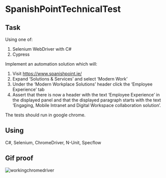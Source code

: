 # SpanishPointTechnicalTest

## Task
Using one of:

1. Selenium WebDriver with C#
2. Cypress

Implement an automation solution which will:
1. Visit https://www.spanishpoint.ie/
2. Expand ‘Solutions &amp; Services’ and select ‘Modern Work’
3. Under the ‘Modern Workplace Solutions’ header click the ‘Employee Experience’ tab
4. Assert that there is now a header with the text ‘Employee Experience’ in the displayed panel and that the displayed paragraph starts with the text ‘Engaging, Mobile Intranet and Digital Workspace collaboration solution’.

The tests should run in google chrome.

## Using
C#, Selenium, ChromeDriver, N-Unit, Specflow

## Gif proof
![workingchromedriver](https://user-images.githubusercontent.com/79482033/204165334-052c3699-6b83-4dff-87f6-e8d6a1eeec8c.gif)
